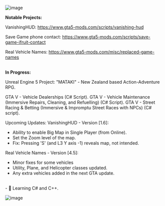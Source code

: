 ![image](https://github.com/sonny-dev/sonny-dev/assets/54631241/8659cad1-de8a-465a-b89a-f947cad015ce)

<b>Notable Projects:</b>

VanishingHUD:
  https://www.gta5-mods.com/scripts/vanishing-hud

Save Game phone contact:
  https://www.gta5-mods.com/scripts/save-game-ifruit-contact

Real Vehicle Names: 
  https://www.gta5-mods.com/misc/replaced-game-names

<br>
<b>In Progress: </b>

Unreal Engine 5 Project: "MATAKI" - New Zealand based Action-Adventure RPG. 

GTA V - Vehicle Dealerships (C# Script). 
GTA V - Vehicle Maintenance (Immersive Repairs, Cleaning, and Refuelling) (C# Script). 
GTA V - Street Racing & Betting (Immersive & Impromptu Street Races with NPCs) (C# script). 

Upcoming Updates: 
VanishingHUD - Version [1.6]: 
- Ability to enable Big Map in Single Player (from Online).
- Set the Zoom level of the map.
- Fix: Pressing 'S' (and L3 Y axis -1) reveals map, not intended. 

Real Vehicle Names - Version [4.5]:
- Minor fixes for some vehicles
- Utility, Plane, and Helicopter classes updated.
- Any extra vehicles added in the next GTA update. 

 <br>
- 🌱 Learning C# and C++. 


![image](https://github.com/sonny-dev/sonny-dev/assets/54631241/d46e55f2-c5ee-462b-b57e-f43f58afae26)
<!---
sonny-dev/sonny-dev is a ✨ special ✨ repository because its `README.md` (this file) appears on your GitHub profile.
You can click the Preview link to take a look at your changes.
--->
